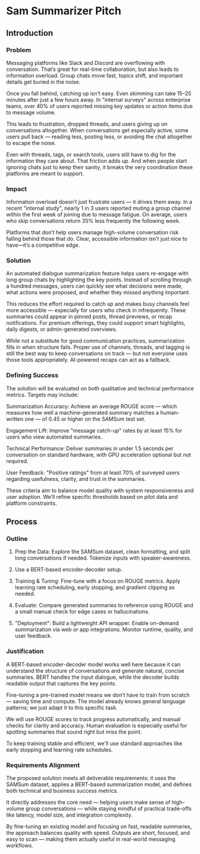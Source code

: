 # Sam Summarizer Pitch

## Introduction

### Problem

Messaging platforms like Slack and Discord are overflowing with conversation. That’s great for real-time collaboration, but also leads to information overload. Group chats move fast, topics shift, and important details get buried in the noise.

Once you fall behind, catching up isn’t easy. Even skimming can take 15–25 minutes after just a few hours away. In "internal surveys" across enterprise teams, over 40% of users reported missing key updates or action items due to message volume.

This leads to frustration, dropped threads, and users giving up on conversations altogether. When conversations get especially active, some users pull back — reading less, posting less, or avoiding the chat altogether to escape the noise.

Even with threads, tags, or search tools, users still have to dig for the information they care about. That friction adds up. And when people start ignoring chats just to keep their sanity, it breaks the very coordination these platforms are meant to support.

### Impact

Information overload doesn’t just frustrate users — it drives them away. In a recent "internal study", nearly 1 in 3 users reported muting a group channel within the first week of joining due to message fatigue. On average, users who skip conversations return 35% less frequently the following week.

Platforms that don’t help users manage high-volume conversation risk falling behind those that do. Clear, accessible information isn’t just nice to have—it’s a competitive edge.

### Solution

An automated dialogue summarization feature helps users re-engage with long group chats by highlighting the key points. Instead of scrolling through a hundred messages, users can quickly see what decisions were made, what actions were proposed, and whether they missed anything important.

This reduces the effort required to catch up and makes busy channels feel more accessible — especially for users who check in infrequently. These summaries could appear in pinned posts, thread previews, or recap notifications. For premium offerings, they could support smart highlights, daily digests, or admin-generated overviews.

While not a substitute for good communication practices, summarization fills in when structure fails. Proper use of channels, threads, and tagging is still the best way to keep conversations on track — but not everyone uses those tools appropriately. AI-powered recaps can act as a fallback.

### Defining Success

The solution will be evaluated on both qualitative and technical performance metrics. Targets may include:

Summarization Accuracy: Achieve an average ROUGE score — which measures how well a machine-generated summary matches a human-written one — of 0.45 or higher on the SAMSum test set.

Engagement Lift: Improve "message catch-up" rates by at least 15% for users who view automated summaries.

Technical Performance: Deliver summaries in under 1.5 seconds per conversation on standard hardware, with GPU acceleration optional but not required.

User Feedback: "Positive ratings" from at least 70% of surveyed users regarding usefulness, clarity, and trust in the summaries.

These criteria aim to balance model quality with system responsiveness and user adoption. We’ll refine specific thresholds based on pilot data and platform constraints.

## Process

### Outline

1. Prep the Data: Explore the SAMSum dataset, clean formatting, and split long conversations if needed. Tokenize inputs with speaker-awareness.

2. Use a BERT-based encoder-decoder setup.

3. Training & Tuning: Fine-tune with a focus on ROUGE metrics. Apply learning rate scheduling, early stopping, and gradient clipping as needed.

4. Evaluate: Compare generated summaries to reference using ROUGE and a small manual check for edge cases or hallucinations.

5. "Deployment": Build a lightweight API wrapper. Enable on-demand summarization via web or app integrations. Monitor runtime, quality, and user feedback.

### Justification

A BERT-based encoder-decoder model works well here because it can understand the structure of conversations and generate natural, concise summaries. BERT handles the input dialogue, while the decoder builds readable output that captures the key points.

Fine-tuning a pre-trained model means we don’t have to train from scratch — saving time and compute. The model already knows general language patterns; we just adapt it to this specific task.

We will use ROUGE scores to track progress automatically, and manual checks for clarity and accuracy. Human evaluation is especially useful for spotting summaries that sound right but miss the point.

To keep training stable and efficient, we'll use standard approaches like early stopping and learning rate schedules.

### Requirements Alignment

The proposed solution meets all deliverable requirements: it uses the SAMSum dataset, applies a BERT-based summarization model, and defines both technical and business success metrics.

It directly addresses the core need — helping users make sense of high-volume group conversations — while staying mindful of practical trade-offs like latency, model size, and integration complexity.

By fine-tuning an existing model and focusing on fast, readable summaries, the approach balances quality with speed. Outputs are short, focused, and easy to scan — making them actually useful in real-world messaging workflows.